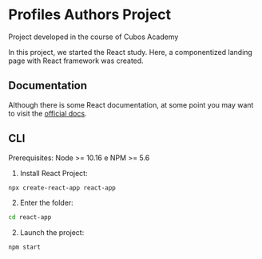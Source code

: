 # Profiles Authors Project 
Project developed in the course of Cubos Academy

In this project, we started the React study.
Here, a componentized landing page with React framework was created.


## Documentation

Although there is some React documentation, at some point you may want to
visit the [official docs](https://pt-br.reactjs.org/tutorial/tutorial.html).

## CLI

Prerequisites:  Node >= 10.16 e NPM >= 5.6 

1.  Install React Project:

```sh
npx create-react-app react-app
```

2.  Enter the folder:

```sh
cd react-app
```


2.  Launch the project:

```sh
npm start
```

